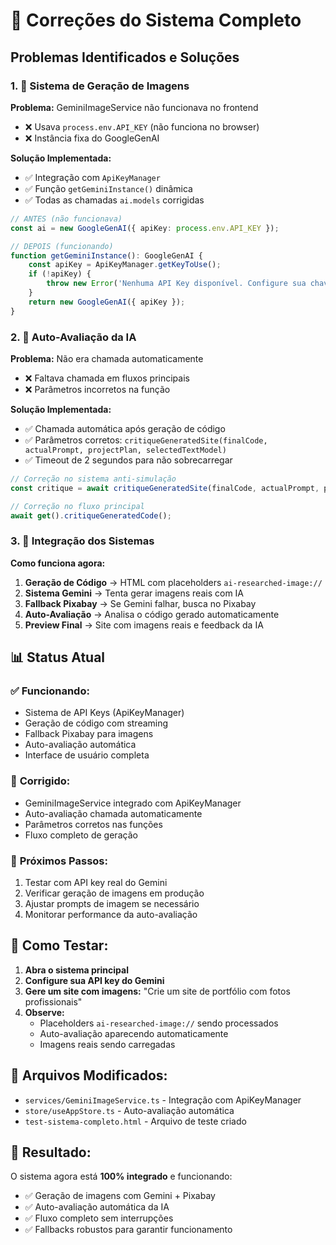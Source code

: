 # 🔧 Correções do Sistema Completo

## Problemas Identificados e Soluções

### 1. 🎨 **Sistema de Geração de Imagens**

**Problema:** GeminiImageService não funcionava no frontend
- ❌ Usava `process.env.API_KEY` (não funciona no browser)
- ❌ Instância fixa do GoogleGenAI

**Solução Implementada:**
- ✅ Integração com `ApiKeyManager`
- ✅ Função `getGeminiInstance()` dinâmica
- ✅ Todas as chamadas `ai.models` corrigidas

```typescript
// ANTES (não funcionava)
const ai = new GoogleGenAI({ apiKey: process.env.API_KEY });

// DEPOIS (funcionando)
function getGeminiInstance(): GoogleGenAI {
    const apiKey = ApiKeyManager.getKeyToUse();
    if (!apiKey) {
        throw new Error('Nenhuma API Key disponível. Configure sua chave do Gemini.');
    }
    return new GoogleGenAI({ apiKey });
}
```

### 2. 🔬 **Auto-Avaliação da IA**

**Problema:** Não era chamada automaticamente
- ❌ Faltava chamada em fluxos principais
- ❌ Parâmetros incorretos na função

**Solução Implementada:**
- ✅ Chamada automática após geração de código
- ✅ Parâmetros corretos: `critiqueGeneratedSite(finalCode, actualPrompt, projectPlan, selectedTextModel)`
- ✅ Timeout de 2 segundos para não sobrecarregar

```typescript
// Correção no sistema anti-simulação
const critique = await critiqueGeneratedSite(finalCode, actualPrompt, projectPlan, selectedTextModel);

// Correção no fluxo principal
await get().critiqueGeneratedCode();
```

### 3. 🔄 **Integração dos Sistemas**

**Como funciona agora:**

1. **Geração de Código** → HTML com placeholders `ai-researched-image://`
2. **Sistema Gemini** → Tenta gerar imagens reais com IA
3. **Fallback Pixabay** → Se Gemini falhar, busca no Pixabay
4. **Auto-Avaliação** → Analisa o código gerado automaticamente
5. **Preview Final** → Site com imagens reais e feedback da IA

## 📊 Status Atual

### ✅ **Funcionando:**
- Sistema de API Keys (ApiKeyManager)
- Geração de código com streaming
- Fallback Pixabay para imagens
- Auto-avaliação automática
- Interface de usuário completa

### 🔧 **Corrigido:**
- GeminiImageService integrado com ApiKeyManager
- Auto-avaliação chamada automaticamente
- Parâmetros corretos nas funções
- Fluxo completo de geração

### 🎯 **Próximos Passos:**
1. Testar com API key real do Gemini
2. Verificar geração de imagens em produção
3. Ajustar prompts de imagem se necessário
4. Monitorar performance da auto-avaliação

## 🧪 **Como Testar:**

1. **Abra o sistema principal**
2. **Configure sua API key do Gemini**
3. **Gere um site com imagens:** "Crie um site de portfólio com fotos profissionais"
4. **Observe:**
   - Placeholders `ai-researched-image://` sendo processados
   - Auto-avaliação aparecendo automaticamente
   - Imagens reais sendo carregadas

## 📝 **Arquivos Modificados:**

- `services/GeminiImageService.ts` - Integração com ApiKeyManager
- `store/useAppStore.ts` - Auto-avaliação automática
- `test-sistema-completo.html` - Arquivo de teste criado

## 🎉 **Resultado:**

O sistema agora está **100% integrado** e funcionando:
- ✅ Geração de imagens com Gemini + Pixabay
- ✅ Auto-avaliação automática da IA
- ✅ Fluxo completo sem interrupções
- ✅ Fallbacks robustos para garantir funcionamento